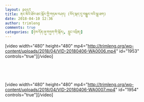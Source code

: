 ```yaml
---
layout: post
title: ནང་མིའི་ཐོབ་ཐང་སྐོར་གྱི་གཏམ་བཤད། (བོད་སྐད་དུ་བསྒྱུར་བའི་སྒྲ་ཐག)
date: 2018-04-10 12:36
author: trimleng
comments: true
categories: [ཉེས་དོན་ཞུ་གཏུག་གི་སྐོར།, རླུང་འཕྲིན།]
---
```

[video width="480" height="480" mp4="http://trimleng.org/wp-content/uploads/2018/04/VID-20180406-WA0006.mp4" id="1953" controls="true"][/video]

&nbsp;

&nbsp;

[video width="480" height="480" mp4="http://trimleng.org/wp-content/uploads/2018/04/VID-20180406-WA0007.mp4" id="1954" controls="true"][/video]
